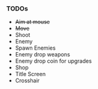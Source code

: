 ### TODOs

- ~~Aim at mouse~~
- ~~Move~~
- Shoot
- Enemy
- Spawn Enemies
- Enemy drop weapons
- Enemy drop coin for upgrades
- Shop
- Title Screen
- Crosshair